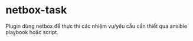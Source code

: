 # netbox-task
Plugin dùng netbox để thực thi các nhiệm vụ/yêu cầu cần thiết qua ansible playbook hoặc script.
